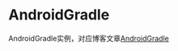 # AndroidGradle
AndroidGradle实例，对应博客文章[AndroidGradle](
https://lairdli.top/2020/02/02/android-gradle/)
